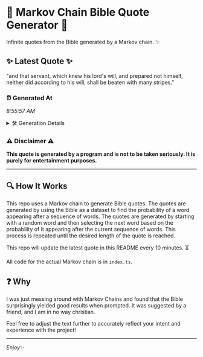 # 📖 Markov Chain Bible Quote Generator 📖

Infinite quotes from the Bible generated by a Markov chain. ✨

## ✨ Latest Quote ✨
"and that servant, which knew his lord's will, and prepared not himself, neither did according to his will, shall be beaten with many stripes."

### ⏰ Generated At
*8:55:57 AM*

<details>
    <summary>🛠️ Generation Details</summary>
    <p>
        <strong>🌱 Seed:</strong> and<br>
        <strong>🔄 Iterations:</strong> 23<br>
        <strong>📜 Context History:</strong><br>[ and ]: that<br>[ and, that ]: servant,<br>[ and, that, servant, ]: which<br>[ and, that, servant,, which ]: knew<br>[ and, that, servant,, which, knew ]: his<br>[ and, that, servant,, which, knew, his ]: lord's<br>[ that, servant,, which, knew, his, lord's ]: will,<br>[ servant,, which, knew, his, lord's, will, ]: and<br>[ which, knew, his, lord's, will,, and ]: prepared<br>[ knew, his, lord's, will,, and, prepared ]: not<br>[ his, lord's, will,, and, prepared, not ]: himself,<br>[ lord's, will,, and, prepared, not, himself, ]: neither<br>[ will,, and, prepared, not, himself,, neither ]: did<br>[ and, prepared, not, himself,, neither, did ]: according<br>[ prepared, not, himself,, neither, did, according ]: to<br>[ not, himself,, neither, did, according, to ]: his<br>[ himself,, neither, did, according, to, his ]: will,<br>[ neither, did, according, to, his, will, ]: shall<br>[ did, according, to, his, will,, shall ]: be<br>[ according, to, his, will,, shall, be ]: beaten<br>[ to, his, will,, shall, be, beaten ]: with<br>[ his, will,, shall, be, beaten, with ]: many<br>[ will,, shall, be, beaten, with, many ]: stripes.<br>
    </p>
</details>

### ⚠️ Disclaimer ⚠️
**This quote is generated by a program and is not to be taken seriously. It is purely for entertainment purposes.**

---

## 🔍 How It Works

This repo uses a Markov chain to generate Bible quotes. The quotes are generated by using the Bible as a dataset to find the probability of a word appearing after a sequence of words. The quotes are generated by starting with a random word and then selecting the next word based on the probability of it appearing after the current sequence of words. This process is repeated until the desired length of the quote is reached.

This repo will update the latest quote in this README every 10 minutes. ⏳

All code for the actual Markov chain is in `index.ts`.

## ❓ Why

I was just messing around with Markov Chains and found that the Bible surprisingly yielded good results when prompted. 
It was suggested by a friend, and I am in no way christian.

Feel free to adjust the text further to accurately reflect your intent and experience with the project!

---

*Enjoy*✨
